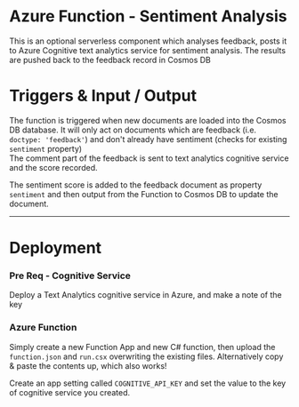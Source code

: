 # Azure Function - Sentiment Analysis
This is an optional serverless component which analyses feedback, posts it to Azure Cognitive text analytics service for sentiment analysis. The results are pushed back to the feedback record in Cosmos DB

# Triggers & Input / Output
The function is triggered when new documents are loaded into the Cosmos DB database. It will only act on documents which are feedback (i.e. `doctype: 'feedback'`) and don't already have sentiment (checks for existing `sentiment` property)  
The comment part of the feedback is sent to text analytics cognitive service and the score recorded.

The sentiment score is added to the feedback document as property `sentiment` and then output from the Function to Cosmos DB to update the document. 

---

# Deployment

### Pre Req - Cognitive Service
Deploy a Text Analytics cognitive service in Azure, and make a note of the key

### Azure Function 
Simply create a new Function App and new C# function, then upload the `function.json` and `run.csx` overwriting the existing files. Alternatively copy & paste the contents up, which also works!  

Create an app setting called `COGNITIVE_API_KEY` and set the value to the key of cognitive service you created.